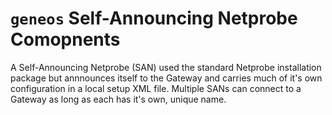 # `geneos` Self-Announcing Netprobe Comopnents

A Self-Announcing Netprobe (SAN) used the standard Netprobe installation
package but annnounces itself to the Gateway and carries much of it's
own configuration in a local setup XML file. Multiple SANs can connect
to a Gateway as long as each has it's own, unique name.
